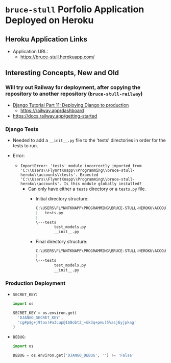 # `bruce-stull` Porfolio Application Deployed on Heroku

## Heroku Application Links

* Application URL:
  * <https://bruce-stull.herokuapp.com/>

## Interesting Concepts, New and Old

### Will try out Railway for deployment, after copying the repository to another repository (`bruce-stull-railway`)

* [Django Tutorial Part 11: Deploying Django to production](https://developer.mozilla.org/en-US/docs/Learn/Server-side/Django/Deployment)
  * <https://railway.app/dashboard>
* <https://docs.railway.app/getting-started>

### Django Tests

* Needed to add a `__init__.py` file to the 'tests' directories in order for the tests to run.

* Error:
  * `ImportError: 'tests' module incorrectly imported from 'C:\\Users\\FlynntKnapp\\Programming\\bruce-stull-heroku\\accounts\\tests'. Expected 'C:\\Users\\FlynntKnapp\\Programming\\bruce-stull-heroku\\accounts'. Is this module globally installed?`
    * Can only have either a `tests` directory or a `tests.py` file.
      * Initial directory structure:

        ```bash
        C:\USERS\FLYNNTKNAPP\PROGRAMMING\BRUCE-STULL-HEROKU\ACCOUNTS
        |   tests.py
        |
        \---tests
                test_models.py
                __init__.py
        ```

      * Final directory structure:

        ```bash
        C:\USERS\FLYNNTKNAPP\PROGRAMMING\BRUCE-STULL-HEROKU\ACCOUNTS
        |
        \---tests
                test_models.py
                __init__.py
        ```

### Production Deployment

* `SECRET_KEY`:

  ```python
  import os

  SECRET_KEY = os.environ.get(
    'DJANGO_SECRET_KEY',
    'cg#p$g+j9tax!#a3cup@1$8obt2_+&k3q+pmu)5%asj6yjpkag'
  )
  ```

* `DEBUG`:

  ```python
  import os

  DEBUG = os.environ.get('DJANGO_DEBUG', '') != 'False'
  ```
